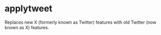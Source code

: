 # applytweet
Replaces new X (formerly known as Twitter) features with old Twitter (now known as X) features.
